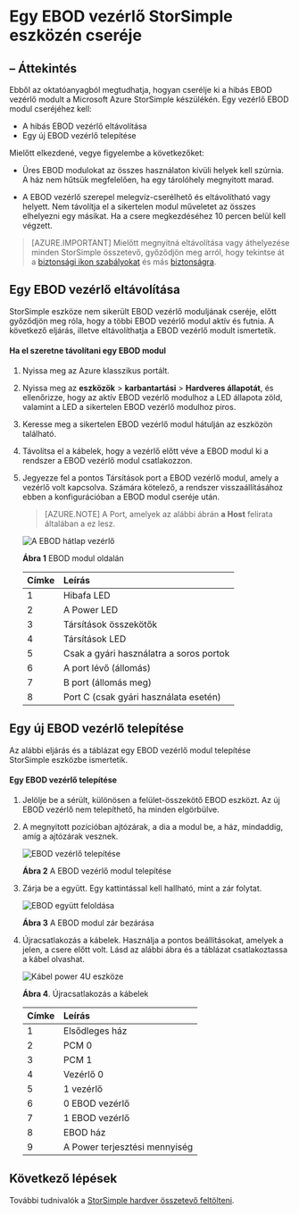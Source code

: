 <properties 
   pageTitle="Egy StorSimple EBOD vezérlő cseréje |} Microsoft Azure"
   description="Megtudhatja, hogyan cserélje ki az egyik vagy mindkét EBOD vezérlők StorSimple 8600 készüléken."
   services="storsimple"
   documentationCenter=""
   authors="alkohli"
   manager="carmonm"
   editor="" />
<tags 
   ms.service="storsimple"
   ms.devlang="NA"
   ms.topic="article"
   ms.tgt_pltfrm="NA"
   ms.workload="TBD"
   ms.date="08/17/2016"
   ms.author="alkohli" />

# <a name="replace-an-ebod-controller-on-your-storsimple-device"></a>Egy EBOD vezérlő StorSimple eszközén cseréje

## <a name="overview"></a>– Áttekintés

Ebből az oktatóanyagból megtudhatja, hogyan cserélje ki a hibás EBOD vezérlő modult a Microsoft Azure StorSimple készülékén. Egy vezérlő EBOD modul cseréjéhez kell:

- A hibás EBOD vezérlő eltávolítása
- Egy új EBOD vezérlő telepítése

Mielőtt elkezdené, vegye figyelembe a következőket:

- Üres EBOD modulokat az összes használaton kívüli helyek kell szúrnia. A ház nem hűtsük megfelelően, ha egy tárolóhely megnyitott marad.

- A EBOD vezérlő szerepel melegvíz-cserélhető és eltávolítható vagy helyett. Nem távolítja el a sikertelen modul műveletet az összes elhelyezni egy másikat. Ha a csere megkezdéséhez 10 percen belül kell végzett.

>[AZURE.IMPORTANT] Mielőtt megnyitná eltávolítása vagy áthelyezése minden StorSimple összetevő, győződjön meg arról, hogy tekintse át a [biztonsági ikon szabályokat](storsimple-safety.md#safety-icon-conventions) és más [biztonságra](storsimple-safety.md).

## <a name="remove-an-ebod-controller"></a>Egy EBOD vezérlő eltávolítása

StorSimple eszköze nem sikerült EBOD vezérlő moduljának cseréje, előtt győződjön meg róla, hogy a többi EBOD vezérlő modul aktív és futnia. A következő eljárás, illetve eltávolíthatja a EBOD vezérlő modult ismertetik.

#### <a name="to-remove-an-ebod-module"></a>Ha el szeretne távolítani egy EBOD modul

1. Nyissa meg az Azure klasszikus portált.

2. Nyissa meg az **eszközök** > **karbantartási** > **Hardveres állapotát**, és ellenőrizze, hogy az aktív EBOD vezérlő modulhoz a LED állapota zöld, valamint a LED a sikertelen EBOD vezérlő modulhoz piros.

3. Keresse meg a sikertelen EBOD vezérlő modul hátulján az eszközön található.

4. Távolítsa el a kábelek, hogy a vezérlő előtt véve a EBOD modul ki a rendszer a EBOD vezérlő modul csatlakozzon.

5. Jegyezze fel a pontos Társítások port a EBOD vezérlő modul, amely a vezérlő volt kapcsolva. Számára kötelező, a rendszer visszaállításához ebben a konfigurációban a EBOD modul cseréje után. 

    >[AZURE.NOTE] A Port, amelyek az alábbi ábrán **a Host** felirata általában a ez lesz.

    ![A EBOD hátlap vezérlő](./media/storsimple-ebod-controller-replacement/IC741049.png)

     **Ábra 1** EBOD modul oldalán

  	|Címke|Leírás|
  	|:----|:----------|
  	|1|Hibafa LED|
  	|2|A Power LED|
  	|3|Társítások összekötők|
  	|4|Társítások LED|
  	|5|Csak a gyári használatra a soros portok|
  	|6|A port lévő (állomás)|
  	|7|B port (állomás meg)|
  	|8|Port C (csak gyári használata esetén)|

## <a name="install-a-new-ebod-controller"></a>Egy új EBOD vezérlő telepítése

Az alábbi eljárás és a táblázat egy EBOD vezérlő modul telepítése StorSimple eszközbe ismertetik.

#### <a name="to-install-an-ebod-controller"></a>Egy EBOD vezérlő telepítése

1. Jelölje be a sérült, különösen a felület-összekötő EBOD eszközt. Az új EBOD vezérlő nem telepíthető, ha minden elgörbülve.

2. A megnyitott pozícióban ajtózárak, a dia a modul be, a ház, mindaddig, amíg a ajtózárak vesznek.

    ![EBOD vezérlő telepítése](./media/storsimple-ebod-controller-replacement/IC741050.png)

    **Ábra 2**  A EBOD vezérlő modul telepítése

3. Zárja be a együtt. Egy kattintással kell hallható, mint a zár folytat.

    ![EBOD együtt feloldása](./media/storsimple-ebod-controller-replacement/IC741047.png)

    **Ábra 3**  A EBOD modul zár bezárása

4. Újracsatlakozás a kábelek. Használja a pontos beállításokat, amelyek a jelen, a csere előtt volt. Lásd az alábbi ábra és a táblázat csatlakoztassa a kábel olvashat.

    ![Kábel power 4U eszköze](./media/storsimple-ebod-controller-replacement/IC770723.png)

    **Ábra 4**. Újracsatlakozás a kábelek

  	|Címke|Leírás|
  	|:----|:----------|
  	|1|Elsődleges ház|
  	|2|PCM 0|
  	|3|PCM 1|
  	|4|Vezérlő 0|
  	|5|1 vezérlő|
  	|6|0 EBOD vezérlő|
  	|7|1 EBOD vezérlő|
  	|8|EBOD ház|
  	|9|A Power terjesztési mennyiség|

## <a name="next-steps"></a>Következő lépések

További tudnivalók a [StorSimple hardver összetevő feltölteni](storsimple-hardware-component-replacement.md).
